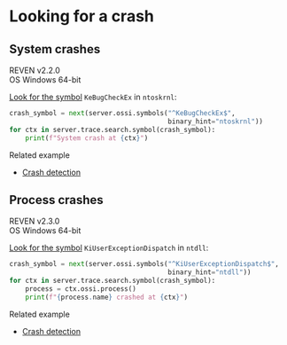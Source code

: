 # Looking for a crash


## System crashes

<div class="bulma">
<div class="field is-grouped is-grouped-multiline">
  <div class="control">
    <div class="tags has-addons">
      <span class="tag is-dark">REVEN</span>
      <span class="tag is-info">v2.2.0</span>
    </div>
  </div>

  <div class="control">
    <div class="tags has-addons">
      <span class="tag is-dark">OS</span>
      <span class="tag is-primary icon-text">
        <span class="icon"><i class="fa fa-windows" aria-hidden="true"></i></span>
        <span>Windows 64-bit</span>
      </span>
    </div>
  </div>
</div>
</div>

[Look for the symbol](./search-calls.md#looking-for-an-exact-symbol-name) `KeBugCheckEx` in `ntoskrnl`:

```py
crash_symbol = next(server.ossi.symbols("^KeBugCheckEx$",
                                        binary_hint="ntoskrnl"))
for ctx in server.trace.search.symbol(crash_symbol):
    print(f"System crash at {ctx}")
```

<div class="bulma">
  <div class="message is-link">
     <div class="message-header">
         Related example
     </div>
     <div class="message-body content pt-0">
        <ul>
            <li><a href="../examples-book/analyze/report/crash_detection.html">Crash detection</a></li>
        </ul>
     </div>
  </div>
</div>

## Process crashes

<div class="bulma">
<div class="field is-grouped is-grouped-multiline">
  <div class="control">
    <div class="tags has-addons">
      <span class="tag is-dark">REVEN</span>
      <span class="tag is-info">v2.3.0</span>
    </div>
  </div>

  <div class="control">
    <div class="tags has-addons">
      <span class="tag is-dark">OS</span>
      <span class="tag is-primary icon-text">
        <span class="icon"><i class="fa fa-windows" aria-hidden="true"></i></span>
        <span>Windows 64-bit</span>
      </span>
    </div>
  </div>
</div>
</div>

[Look for the symbol](./search-calls.md#looking-for-an-exact-symbol-name) `KiUserExceptionDispatch` in `ntdll`:

```py
crash_symbol = next(server.ossi.symbols("^KiUserExceptionDispatch$",
                                        binary_hint="ntdll"))
for ctx in server.trace.search.symbol(crash_symbol):
    process = ctx.ossi.process()
    print(f"{process.name} crashed at {ctx}")
```

<div class="bulma">
  <div class="message is-link">
     <div class="message-header">
         Related example
     </div>
     <div class="message-body content pt-0">
        <ul>
            <li><a href="../examples-book/analyze/report/crash_detection.html">Crash detection</a></li>
        </ul>
     </div>
  </div>
</div>
